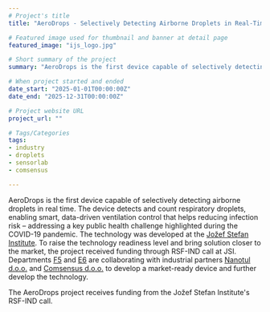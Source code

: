 ```yaml
---
# Project's title
title: "AeroDrops - Selectively Detecting Airborne Droplets in Real-Time"

# Featured image used for thumbnail and banner at detail page
featured_image: "ijs_logo.jpg"

# Short summary of the project
summary: "AeroDrops is the first device capable of selectively detecting airborne droplets in real time. The device detects and count respiratory droplets, enabling smart, data-driven ventilation control that helps reducing infection risk – addressing a key public health challenge highlighted during the COVID-19 pandemic.The technology was developed at the Jožef Stefan Institute. To raise the technology readiness level and bring solution closer to the market, the project received funding through RSF-IND call at JSI. Departments F5 and E6 are collaborating with industrial partners Nanotul d.o.o. and Comsensus d.o.o. to develop a market-ready device and further develop the technology."

# When project started and ended
date_start: "2025-01-01T00:00:00Z"
date_end: "2025-12-31T00:00:00Z"

# Project website URL
project_url: ""

# Tags/Categories
tags:
- industry
- droplets
- sensorlab
- comsensus

---
```


AeroDrops is the first device capable of selectively detecting airborne droplets in real time. The device detects and count respiratory droplets, enabling smart, data-driven ventilation control that helps reducing infection risk – addressing a key public health challenge highlighted during the COVID-19 pandemic.
The technology was developed at the [Jožef Stefan Institute](https://ijs.si/ijsw/V001/JSI). To raise the technology readiness level and bring solution closer to the market, the project received funding through RSF-IND call at JSI. Departments [F5](https://www-f5.ijs.si/en) and [E6](https://e6.ijs.si/) are collaborating with industrial partners [Nanotul d.o.o.](https://nanotul.com/) and [Comsensus d.o.o.](https://www.comsensus.eu/) to develop a market-ready device and further develop the technology.

The AeroDrops project receives funding from the Jožef Stefan Institute's RSF-IND call.